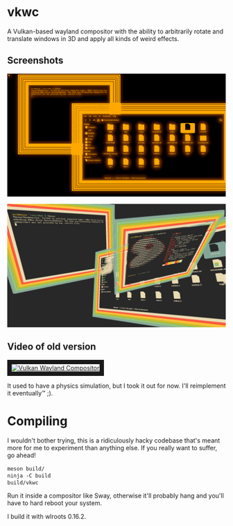 # vkwc
A Vulkan-based wayland compositor with the ability to arbitrarily rotate and translate windows in 3D and apply all kinds of weird effects.

## Screenshots
![](https://raw.githubusercontent.com/cynic64/vkwc/main/screenshots/1.png)

![](https://raw.githubusercontent.com/cynic64/vkwc/main/screenshots/2.png)

## Video of old version
<a href="http://www.youtube.com/watch?feature=player_embedded&v=1KfXl7QdMD8" target="_blank"><img src="http://img.youtube.com/vi/1KfXl7QdMD8/0.jpg" alt="Vulkan Wayland Compositor" width="800" height="600" border="10" /></a>

It used to have a physics simulation, but I took it out for now. I'll reimplement it eventually™ ;).

# Compiling
I wouldn't bother trying, this is a ridiculously hacky codebase that's meant more for me to experiment than anything else. If you really want to suffer, go ahead!

```
meson build/
ninja -C build
build/vkwc
```

Run it inside a compositor like Sway, otherwise it'll probably hang and you'll have to hard reboot your system.

I build it with wlroots 0.16.2.
